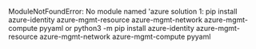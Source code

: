ModuleNotFoundError: No module named 'azure
solution 1: pip install azure-identity azure-mgmt-resource azure-mgmt-network azure-mgmt-compute pyyaml or python3 -m pip install azure-identity azure-mgmt-resource azure-mgmt-network azure-mgmt-compute pyyaml
